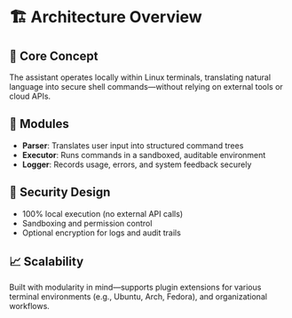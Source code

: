 # 🏗️ Architecture Overview

## 🧠 Core Concept
The assistant operates locally within Linux terminals, translating natural language into secure shell commands—without relying on external tools or cloud APIs.

## 🧩 Modules
- **Parser**: Translates user input into structured command trees
- **Executor**: Runs commands in a sandboxed, auditable environment
- **Logger**: Records usage, errors, and system feedback securely

## 🔐 Security Design
- 100% local execution (no external API calls)
- Sandboxing and permission control
- Optional encryption for logs and audit trails

## 📈 Scalability
Built with modularity in mind—supports plugin extensions for various terminal environments (e.g., Ubuntu, Arch, Fedora), and organizational workflows.
